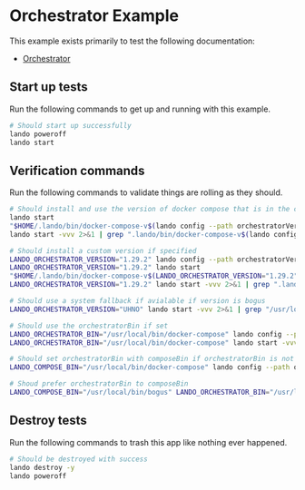 Orchestrator Example
====================

This example exists primarily to test the following documentation:

* [Orchestrator](https://docs.lando.dev/core/v3/orchestrator.html)

Start up tests
--------------

Run the following commands to get up and running with this example.

```bash
# Should start up successfully
lando poweroff
lando start
```

Verification commands
---------------------

Run the following commands to validate things are rolling as they should.

```bash
# Should install and use the version of docker compose that is in the config by default
lando start
"$HOME/.lando/bin/docker-compose-v$(lando config --path orchestratorVersion --format json | tr -d '"')" --version
lando start -vvv 2>&1 | grep ".lando/bin/docker-compose-v$(lando config --path orchestratorVersion --format json | tr -d '"')"

# Should install a custom version if specified
LANDO_ORCHESTRATOR_VERSION="1.29.2" lando config --path orchestratorVersion --format json | tr -d '"' | grep "1.29.2"
LANDO_ORCHESTRATOR_VERSION="1.29.2" lando start
"$HOME/.lando/bin/docker-compose-v$(LANDO_ORCHESTRATOR_VERSION="1.29.2" lando config --path orchestratorVersion --format json | tr -d '"')" --version
LANDO_ORCHESTRATOR_VERSION="1.29.2" lando start -vvv 2>&1 | grep ".lando/bin/docker-compose-v${LANDO_ORCHESTRATOR_VERSION}"

# Should use a system fallback if avialable if version is bogus
LANDO_ORCHESTRATOR_VERSION="UHNO" lando start -vvv 2>&1 | grep "/usr/local/bin/docker-compose"

# Should use the orchestratorBin if set
LANDO_ORCHESTRATOR_BIN="/usr/local/bin/docker-compose" lando config --path orchestratorBin | grep "$LANDO_ORCHESTRATOR_BIN"
LANDO_ORCHESTRATOR_BIN="/usr/local/bin/docker-compose" lando start -vvv 2>&1 | grep "$LANDO_ORCHESTRATOR_BIN"

# Should set orchestratorBin with composeBin if orchestratorBin is not set
LANDO_COMPOSE_BIN="/usr/local/bin/docker-compose" lando config --path orchestratorBin | grep "$LANDO_COMPOSE_BIN"

# Shoud prefer orchestratorBin to composeBin
LANDO_COMPOSE_BIN="/usr/local/bin/bogus" LANDO_ORCHESTRATOR_BIN="/usr/local/bin/docker-compose" lando config --path orchestratorBin | grep "$LANDO_ORCHESTRATOR_BIN"
```

Destroy tests
-------------

Run the following commands to trash this app like nothing ever happened.

```bash
# Should be destroyed with success
lando destroy -y
lando poweroff
```
